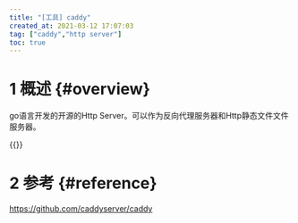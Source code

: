 ```yaml
---
title: "[工具] caddy"
created_at: 2021-03-12 17:07:03
tag: ["caddy","http server"]
toc: true
---
```


# 1 概述 {#overview}

go语言开发的开源的Http Server。可以作为反向代理服务器和Http静态文件文件服务器。

{{<highlight-file path="Caddyfile" lang="ini">}}

# 2 参考 {#reference}

<https://github.com/caddyserver/caddy>